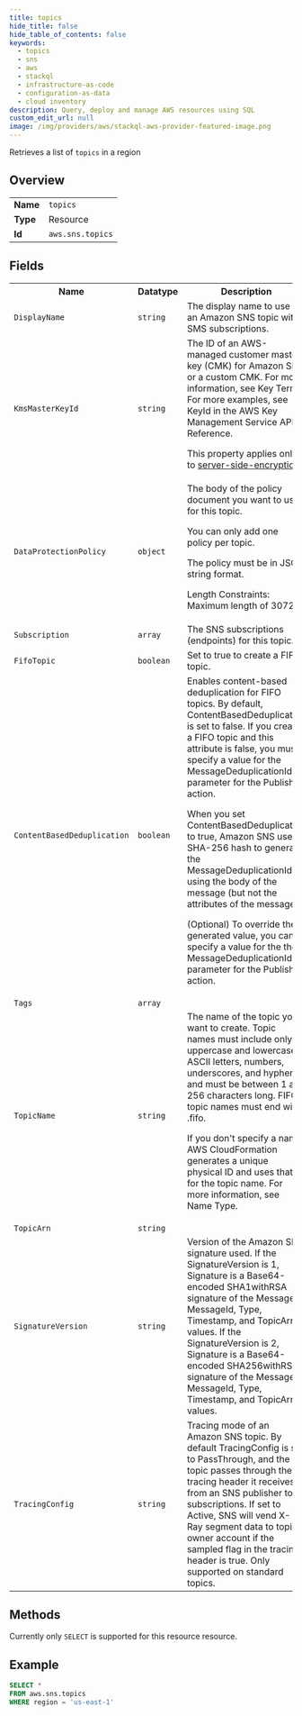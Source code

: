 ```yaml
---
title: topics
hide_title: false
hide_table_of_contents: false
keywords:
  - topics
  - sns
  - aws
  - stackql
  - infrastructure-as-code
  - configuration-as-data
  - cloud inventory
description: Query, deploy and manage AWS resources using SQL
custom_edit_url: null
image: /img/providers/aws/stackql-aws-provider-featured-image.png
---
```

Retrieves a list of <code>topics</code> in a region

## Overview
<table><tbody>
<tr><td><b>Name</b></td><td><code>topics</code></td></tr>
<tr><td><b>Type</b></td><td>Resource</td></tr>
<tr><td><b>Id</b></td><td><code>aws.sns.topics</code></td></tr>
</tbody></table>

## Fields
<table><tbody>
<tr><th>Name</th><th>Datatype</th><th>Description</th></tr>
<tr><td><code>DisplayName</code></td><td><code>string</code></td><td>The display name to use for an Amazon SNS topic with SMS subscriptions.</td></tr><tr><td><code>KmsMasterKeyId</code></td><td><code>string</code></td><td>The ID of an AWS-managed customer master key (CMK) for Amazon SNS or a custom CMK. For more information, see Key Terms. For more examples, see KeyId in the AWS Key Management Service API Reference.

This property applies only to [server-side-encryption](https://docs.aws.amazon.com/sns/latest/dg/sns-server-side-encryption.html).</td></tr><tr><td><code>DataProtectionPolicy</code></td><td><code>object</code></td><td>The body of the policy document you want to use for this topic.

You can only add one policy per topic.

The policy must be in JSON string format.

Length Constraints: Maximum length of 30720</td></tr><tr><td><code>Subscription</code></td><td><code>array</code></td><td>The SNS subscriptions (endpoints) for this topic.</td></tr><tr><td><code>FifoTopic</code></td><td><code>boolean</code></td><td>Set to true to create a FIFO topic.</td></tr><tr><td><code>ContentBasedDeduplication</code></td><td><code>boolean</code></td><td>Enables content-based deduplication for FIFO topics. By default, ContentBasedDeduplication is set to false. If you create a FIFO topic and this attribute is false, you must specify a value for the MessageDeduplicationId parameter for the Publish action.

When you set ContentBasedDeduplication to true, Amazon SNS uses a SHA-256 hash to generate the MessageDeduplicationId using the body of the message (but not the attributes of the message).

(Optional) To override the generated value, you can specify a value for the the MessageDeduplicationId parameter for the Publish action.

</td></tr><tr><td><code>Tags</code></td><td><code>array</code></td><td></td></tr><tr><td><code>TopicName</code></td><td><code>string</code></td><td>The name of the topic you want to create. Topic names must include only uppercase and lowercase ASCII letters, numbers, underscores, and hyphens, and must be between 1 and 256 characters long. FIFO topic names must end with .fifo.

If you don't specify a name, AWS CloudFormation generates a unique physical ID and uses that ID for the topic name. For more information, see Name Type.</td></tr><tr><td><code>TopicArn</code></td><td><code>string</code></td><td></td></tr><tr><td><code>SignatureVersion</code></td><td><code>string</code></td><td>Version of the Amazon SNS signature used. If the SignatureVersion is 1, Signature is a Base64-encoded SHA1withRSA signature of the Message, MessageId, Type, Timestamp, and TopicArn values. If the SignatureVersion is 2, Signature is a Base64-encoded SHA256withRSA signature of the Message, MessageId, Type, Timestamp, and TopicArn values.</td></tr><tr><td><code>TracingConfig</code></td><td><code>string</code></td><td>Tracing mode of an Amazon SNS topic. By default TracingConfig is set to PassThrough, and the topic passes through the tracing header it receives from an SNS publisher to its subscriptions. If set to Active, SNS will vend X-Ray segment data to topic owner account if the sampled flag in the tracing header is true. Only supported on standard topics.</td></tr>
</tbody></table>

## Methods
Currently only <code>SELECT</code> is supported for this resource resource.

## Example
```sql
SELECT * 
FROM aws.sns.topics
WHERE region = 'us-east-1'
```
